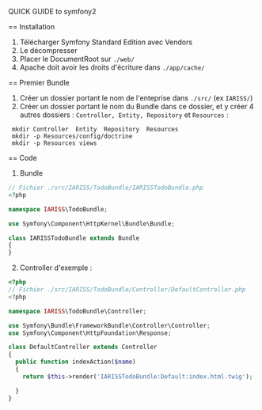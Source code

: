 QUICK GUIDE to symfony2

== Installation

 1. Télécharger Symfony Standard Edition avec Vendors
 2. Le décompresser 
 3. Placer le DocumentRoot sur `./web/`
 4. Apache doit avoir les droits d'écriture dans `./app/cache/`

== Premier Bundle

 1. Créer un dossier portant le nom de l'enteprise dans `./src/` (ex `IARISS/`)
 2. Créer un dossier portant le nom du Bundle dans ce dossier, et y créer 4 autres dossiers : `Controller, Entity, Repository` et `Resources` :

```
 mkdir Controller  Entity  Repository  Resources
 mkdir -p Resources/config/doctrine
 mkdir -p Resources views
```

== Code
 1. Bundle
```php
// Fichier ./src/IARISS/TodoBundle/IARISSTodoBundle.php
<?php

namespace IARISS\TodoBundle;

use Symfony\Component\HttpKernel\Bundle\Bundle;

class IARISSTodoBundle extends Bundle
{
}

```
 2. Controller d'exemple :

```php
<?php
// Fichier ./src/IARISS/TodoBundle/Controller/DefaultController.php
<?php

namespace IARISS\TodoBundle\Controller;

use Symfony\Bundle\FrameworkBundle\Controller\Controller;
use Symfony\Component\HttpFoundation\Response;

class DefaultController extends Controller
{
  public function indexAction($name)
  {
    return $this->render('IARISSTodoBundle:Default:index.html.twig');

  }
}
```
